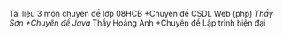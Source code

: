 Tài liệu 3 môn chuyên đề lớp 08HCB
+Chuyên đề CSDL Web (php) _Thầy Sơn
+Chuyên đề Java_ Thầy Hoàng Anh
+Chuyên đề Lập trình hiện đại 